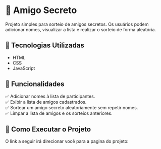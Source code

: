 # 🎁 Amigo Secreto

Projeto simples para sorteio de amigos secretos. Os usuários podem adicionar nomes, visualizar a lista e realizar o sorteio de forma aleatória.

## 🚀 Tecnologias Utilizadas

- HTML
- CSS
- JavaScript

## 📌 Funcionalidades

✅ Adicionar nomes à lista de participantes.  
✅ Exibir a lista de amigos cadastrados.  
✅ Sortear um amigo secreto aleatoriamente sem repetir nomes.  
✅ Limpar a lista de amigos e os sorteios anteriores.  

## 

## 🔧 Como Executar o Projeto

O link a seguir irá direcionar você para a pagina do projeto:



